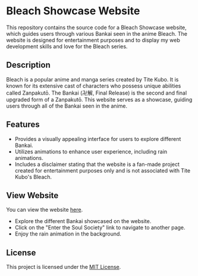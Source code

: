 # Bleach Showcase Website

This repository contains the source code for a Bleach Showcase website, which guides users through various Bankai seen in the anime Bleach. The website is designed for entertainment purposes and to display my web development skills and love for the Bleach series.

## Description

Bleach is a popular anime and manga series created by Tite Kubo. It is known for its extensive cast of characters who possess unique abilities called Zanpakutō. The Bankai (卍解, Final Release) is the second and final upgraded form of a Zanpakutō. This website serves as a showcase, guiding users through all of the Bankai seen in the anime.

## Features

- Provides a visually appealing interface for users to explore different Bankai.
- Utilizes animations to enhance user experience, including rain animations.
- Includes a disclaimer stating that the website is a fan-made project created for entertainment purposes only and is not associated with Tite Kubo's Bleach.

## View Website

You can view the website [here]([<website-link>](https://jasoja.github.io/bleach-website/)).


- Explore the different Bankai showcased on the website.
- Click on the "Enter the Soul Society" link to navigate to another page.
- Enjoy the rain animation in the background.


## License

This project is licensed under the [MIT License](LICENSE).
